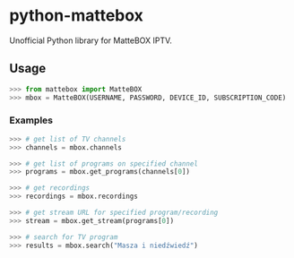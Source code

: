 # python-mattebox

Unofficial Python library for MatteBOX IPTV.

<!-- ## Installing

```shell
$ python -m pip install python-mattebox
``` -->

## Usage

```python
>>> from mattebox import MatteBOX
>>> mbox = MatteBOX(USERNAME, PASSWORD, DEVICE_ID, SUBSCRIPTION_CODE)
```

### Examples

```python  
>>> # get list of TV channels
>>> channels = mbox.channels

>>> # get list of programs on specified channel
>>> programs = mbox.get_programs(channels[0])

>>> # get recordings
>>> recordings = mbox.recordings

>>> # get stream URL for specified program/recording
>>> stream = mbox.get_stream(programs[0])

>>> # search for TV program
>>> results = mbox.search("Masza i niedźwiedź")
```
